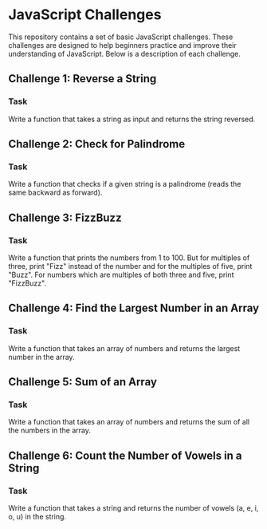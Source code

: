 # JavaScript Challenges

This repository contains a set of basic JavaScript challenges. These challenges are designed to help beginners practice and improve their understanding of JavaScript. Below is a description of each challenge.

## Challenge 1: Reverse a String

### Task
Write a function that takes a string as input and returns the string reversed.

## Challenge 2: Check for Palindrome

### Task
Write a function that checks if a given string is a palindrome (reads the same backward as forward).

## Challenge 3: FizzBuzz

### Task
Write a function that prints the numbers from 1 to 100. But for multiples of three, print "Fizz" instead of the number and for the multiples of five, print "Buzz". For numbers which are multiples of both three and five, print "FizzBuzz".

## Challenge 4: Find the Largest Number in an Array

### Task
Write a function that takes an array of numbers and returns the largest number in the array.

## Challenge 5: Sum of an Array

### Task
Write a function that takes an array of numbers and returns the sum of all the numbers in the array.

## Challenge 6: Count the Number of Vowels in a String

### Task
Write a function that takes a string and returns the number of vowels (a, e, i, o, u) in the string.
